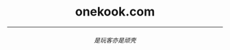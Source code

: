 <div>
  <h1 align="center">onekook.com</h1>
</div>

---

<div>
 <h6 align="center">是玩客亦是顽壳</h6>
</div>
